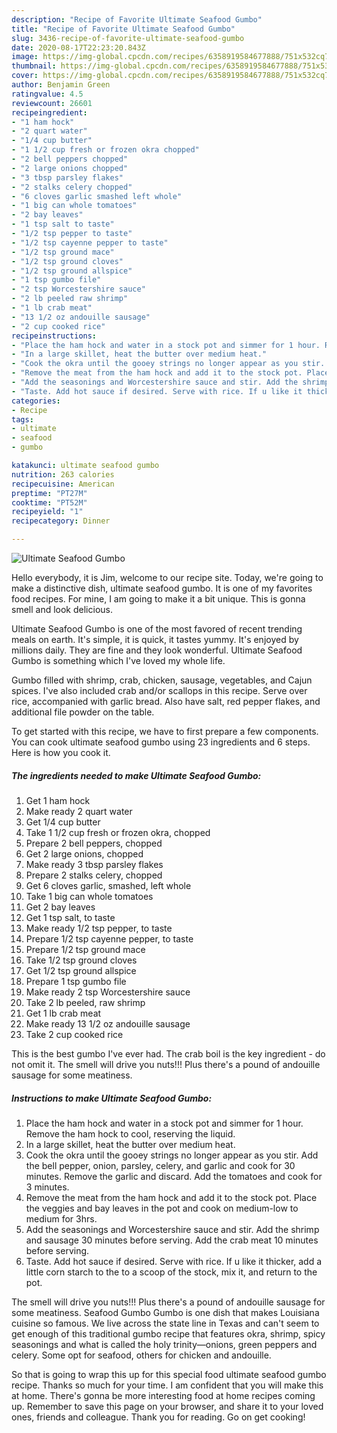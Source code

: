 ```yaml
---
description: "Recipe of Favorite Ultimate Seafood Gumbo"
title: "Recipe of Favorite Ultimate Seafood Gumbo"
slug: 3436-recipe-of-favorite-ultimate-seafood-gumbo
date: 2020-08-17T22:23:20.843Z
image: https://img-global.cpcdn.com/recipes/6358919584677888/751x532cq70/ultimate-seafood-gumbo-recipe-main-photo.jpg
thumbnail: https://img-global.cpcdn.com/recipes/6358919584677888/751x532cq70/ultimate-seafood-gumbo-recipe-main-photo.jpg
cover: https://img-global.cpcdn.com/recipes/6358919584677888/751x532cq70/ultimate-seafood-gumbo-recipe-main-photo.jpg
author: Benjamin Green
ratingvalue: 4.5
reviewcount: 26601
recipeingredient:
- "1 ham hock"
- "2 quart water"
- "1/4 cup butter"
- "1 1/2 cup fresh or frozen okra chopped"
- "2 bell peppers chopped"
- "2 large onions chopped"
- "3 tbsp parsley flakes"
- "2 stalks celery chopped"
- "6 cloves garlic smashed left whole"
- "1 big can whole tomatoes"
- "2 bay leaves"
- "1 tsp salt to taste"
- "1/2 tsp pepper to taste"
- "1/2 tsp cayenne pepper to taste"
- "1/2 tsp ground mace"
- "1/2 tsp ground cloves"
- "1/2 tsp ground allspice"
- "1 tsp gumbo file"
- "2 tsp Worcestershire sauce"
- "2 lb peeled raw shrimp"
- "1 lb crab meat"
- "13 1/2 oz andouille sausage"
- "2 cup cooked rice"
recipeinstructions:
- "Place the ham hock and water in a stock pot and simmer for 1 hour. Remove the ham hock to cool, reserving the liquid."
- "In a large skillet, heat the butter over medium heat."
- "Cook the okra until the gooey strings no longer appear as you stir. Add the bell pepper, onion, parsley, celery, and garlic and cook for 30 minutes. Remove the garlic and discard. Add the tomatoes and cook for 3 minutes."
- "Remove the meat from the ham hock and add it to the stock pot. Place the veggies and bay leaves in the pot and cook on medium-low to medium for 3hrs."
- "Add the seasonings and Worcestershire sauce and stir. Add the shrimp and sausage 30 minutes before serving. Add the crab meat 10 minutes before serving."
- "Taste. Add hot sauce if desired. Serve with rice. If u like it thicker, add a little corn starch to the to a scoop of the stock, mix it, and return to the pot."
categories:
- Recipe
tags:
- ultimate
- seafood
- gumbo

katakunci: ultimate seafood gumbo 
nutrition: 263 calories
recipecuisine: American
preptime: "PT27M"
cooktime: "PT52M"
recipeyield: "1"
recipecategory: Dinner

---
```



![Ultimate Seafood Gumbo](https://img-global.cpcdn.com/recipes/6358919584677888/751x532cq70/ultimate-seafood-gumbo-recipe-main-photo.jpg)

Hello everybody, it is Jim, welcome to our recipe site. Today, we're going to make a distinctive dish, ultimate seafood gumbo. It is one of my favorites food recipes. For mine, I am going to make it a bit unique. This is gonna smell and look delicious.

Ultimate Seafood Gumbo is one of the most favored of recent trending meals on earth. It's simple, it is quick, it tastes yummy. It's enjoyed by millions daily. They are fine and they look wonderful. Ultimate Seafood Gumbo is something which I've loved my whole life.

Gumbo filled with shrimp, crab, chicken, sausage, vegetables, and Cajun spices. I&#39;ve also included crab and/or scallops in this recipe. Serve over rice, accompanied with garlic bread. Also have salt, red pepper flakes, and additional file powder on the table.


To get started with this recipe, we have to first prepare a few components. You can cook ultimate seafood gumbo using 23 ingredients and 6 steps. Here is how you cook it.

<!--inarticleads1-->

##### The ingredients needed to make Ultimate Seafood Gumbo:

1. Get 1 ham hock
1. Make ready 2 quart water
1. Get 1/4 cup butter
1. Take 1 1/2 cup fresh or frozen okra, chopped
1. Prepare 2 bell peppers, chopped
1. Get 2 large onions, chopped
1. Make ready 3 tbsp parsley flakes
1. Prepare 2 stalks celery, chopped
1. Get 6 cloves garlic, smashed, left whole
1. Take 1 big can whole tomatoes
1. Get 2 bay leaves
1. Get 1 tsp salt, to taste
1. Make ready 1/2 tsp pepper, to taste
1. Prepare 1/2 tsp cayenne pepper, to taste
1. Prepare 1/2 tsp ground mace
1. Take 1/2 tsp ground cloves
1. Get 1/2 tsp ground allspice
1. Prepare 1 tsp gumbo file
1. Make ready 2 tsp Worcestershire sauce
1. Take 2 lb peeled, raw shrimp
1. Get 1 lb crab meat
1. Make ready 13 1/2 oz andouille sausage
1. Take 2 cup cooked rice


This is the best gumbo I&#39;ve ever had. The crab boil is the key ingredient - do not omit it. The smell will drive you nuts!!! Plus there&#39;s a pound of andouille sausage for some meatiness. 

<!--inarticleads2-->

##### Instructions to make Ultimate Seafood Gumbo:

1. Place the ham hock and water in a stock pot and simmer for 1 hour. Remove the ham hock to cool, reserving the liquid.
1. In a large skillet, heat the butter over medium heat.
1. Cook the okra until the gooey strings no longer appear as you stir. Add the bell pepper, onion, parsley, celery, and garlic and cook for 30 minutes. Remove the garlic and discard. Add the tomatoes and cook for 3 minutes.
1. Remove the meat from the ham hock and add it to the stock pot. Place the veggies and bay leaves in the pot and cook on medium-low to medium for 3hrs.
1. Add the seasonings and Worcestershire sauce and stir. Add the shrimp and sausage 30 minutes before serving. Add the crab meat 10 minutes before serving.
1. Taste. Add hot sauce if desired. Serve with rice. If u like it thicker, add a little corn starch to the to a scoop of the stock, mix it, and return to the pot.


The smell will drive you nuts!!! Plus there&#39;s a pound of andouille sausage for some meatiness. Seafood Gumbo Gumbo is one dish that makes Louisiana cuisine so famous. We live across the state line in Texas and can&#39;t seem to get enough of this traditional gumbo recipe that features okra, shrimp, spicy seasonings and what is called the holy trinity—onions, green peppers and celery. Some opt for seafood, others for chicken and andouille. 

So that is going to wrap this up for this special food ultimate seafood gumbo recipe. Thanks so much for your time. I am confident that you will make this at home. There's gonna be more interesting food at home recipes coming up. Remember to save this page on your browser, and share it to your loved ones, friends and colleague. Thank you for reading. Go on get cooking!
